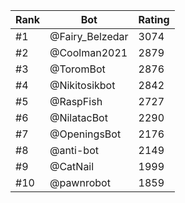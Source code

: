 Rank|Bot|Rating
---|---|---
#1|@Fairy_Belzedar|3074
#2|@Coolman2021|2879
#3|@ToromBot|2876
#4|@Nikitosikbot|2842
#5|@RaspFish|2727
#6|@NilatacBot|2290
#7|@OpeningsBot|2176
#8|@anti-bot|2149
#9|@CatNail|1999
#10|@pawnrobot|1859

